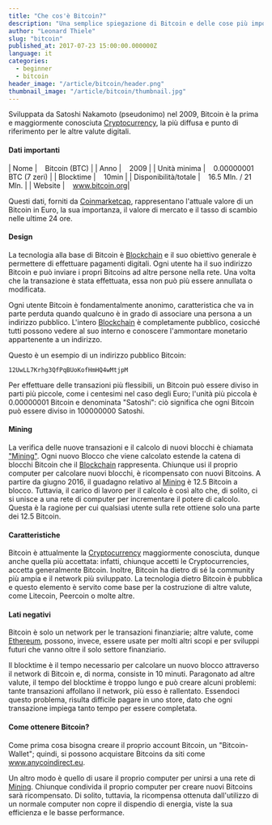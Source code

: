 ```yaml
---
title: "Che cos'è Bitcoin?"
description: "Una semplice spiegazione di Bitcoin e delle cose più importanti"
author: "Leonard Thiele"
slug: "bitcoin"
published_at: 2017-07-23 15:00:00.000000Z
language: it
categories:
  - beginner
  - bitcoin
header_image: "/article/bitcoin/header.png"
thumbnail_image: "/article/bitcoin/thumbnail.jpg"
---
```


Sviluppata da Satoshi Nakamoto (pseudonimo) nel 2009, Bitcoin è la prima e maggiormente conosciuta [Cryptocurrency](/en/article/cryptocurrencies), la più diffusa e punto di riferimento per le altre valute digitali.

#### Dati importanti

|  Nome | &nbsp;&nbsp; Bitcoin (BTC) |
|  Anno |  &nbsp;&nbsp; 2009 |
|  Unità minima | &nbsp;&nbsp; 0.00000001 BTC (7 zeri) |
|  Blocktime |  &nbsp;&nbsp; 10min |
|  Disponibilità/totale |  &nbsp;&nbsp; 16.5 Mln. / 21 Mln. |
|  Website |  &nbsp;&nbsp; <a href="https://www.bitcoin.org" target="_blank">www.bitcoin.org</a>|

Questi dati, forniti da <a href="https://coinmarketcap.com/currencies/bitcoin/" target="_blank">Coinmarketcap</a>, rappresentano l'attuale valore di un Bitcoin in Euro, la sua importanza, il valore di mercato e il tasso di scambio nelle ultime 24 ore.

<script type="text/javascript" src="https://files.coinmarketcap.com/static/widget/currency.js"></script><div class="coinmarketcap-currency-widget" data-currency="bitcoin" data-base="EUR" data-secondary="" data-ticker="true" data-rank="true" data-marketcap="true" data-volume="true" data-stats="EUR" data-statsticker="false"></div>


#### Design

La tecnologia alla base di Bitcoin è [Blockchain](/en/article/blockchain) e il suo obiettivo generale è permettere di effettuare pagamenti digitali. Ogni utente ha il suo indirizzo Bitcoin e può inviare i propri Bitcoins ad altre persone nella rete.
Una volta che la transazione è stata effettuata, essa non può più essere annullata o modificata.

Ogni utente Bitcoin è fondamentalmente anonimo, caratteristica che va in parte perduta quando qualcuno è in grado di associare una persona a un indirizzo pubblico. L'intero [Blockchain](/en/article/blockchain) è completamente pubblico, cosicché tutti possono vedere al suo interno e conoscere l'ammontare monetario appartenente a un indirizzo.

Questo è un esempio di un indirizzo pubblico Bitcoin:

```
12UwLL7Krhg3QfPqBUoKofHmHQ4wMtjpM
```

Per effettuare delle transazioni più flessibili, un Bitcoin può essere diviso in parti più piccole, come i centesimi nel caso degli Euro; l'unità più piccola è 0.00000001 Bitcoin e denominata "Satoshi": ciò significa che ogni Bitcoin può essere diviso in 100000000 Satoshi.

#### Mining

La verifica delle nuove transazioni e il calcolo di nuovi blocchi è chiamata ["Mining"](/en/article/mining). Ogni nuovo Blocco che viene calcolato estende la catena di blocchi Bitcoin che il [Blockchain](/en/article/blockchain) rappresenta.
Chiunque usi il proprio computer per calcolare nuovi blocchi, è ricompensato con nuovi Bitcoins. A partire da giugno 2016, il guadagno relativo al [Mining](/en/article/mining) è 12.5 Bitcoin a blocco. Tuttavia, il carico di lavoro per il calcolo è così alto che, di solito, ci si unisce a una rete di computer per incrementare il potere di calcolo. Questa è la ragione per cui qualsiasi utente sulla rete ottiene solo una parte dei 12.5 Bitcoin.

#### Caratteristiche

Bitcoin è attualmente la [Cryptocurrency](/en/article/cryptocurrencies) maggiormente conosciuta, dunque anche quella più accettata: infatti, chiunque accetti le Cryptocurrencies, accetta generalmente Bitcoin. Inoltre, Bitcoin ha dietro di sé la community più ampia e il network più sviluppato.
La tecnologia dietro Bitcoin è pubblica e questo elemento è servito come base per la costruzione di altre valute, come Litecoin, Peercoin o molte altre.

#### Lati negativi

Bitcoin è solo un network per le transazioni finanziarie; altre valute, come [Ethereum](/en/article/ethereum), possono, invece, essere usate per molti altri scopi e per sviluppi futuri che vanno oltre il solo settore finanziario.

Il blocktime è il tempo necessario per calcolare un nuovo blocco  attraverso il network di Bitcoin e, di norma, consiste in 10 minuti. Paragonato ad altre valute, il tempo del blocktime è troppo lungo e può creare alcuni problemi: tante transazioni affollano il network, più esso è rallentato. Essendoci questo problema, risulta difficile pagare in uno store, dato che ogni transazione impiega tanto tempo per essere completata.

#### Come ottenere Bitcoin?

Come prima cosa bisogna creare il proprio account Bitcoin, un "Bitcoin-Wallet"; quindi, si possono acquistare Bitcoins da siti come <a href="https://anycoindirect.eu/" target="_blank">www.anycoindirect.eu</a>.

Un altro modo è quello di usare il proprio computer per unirsi a una rete di [Mining](/en/article/mining). Chiunque condivida il proprio computer per creare nuovi Bitcoins sarà ricompensato. Di solito, tuttavia, la ricompensa ottenuta dall'utilizzo di un normale computer non copre il dispendio di energia, viste la sua efficienza e le basse performance.